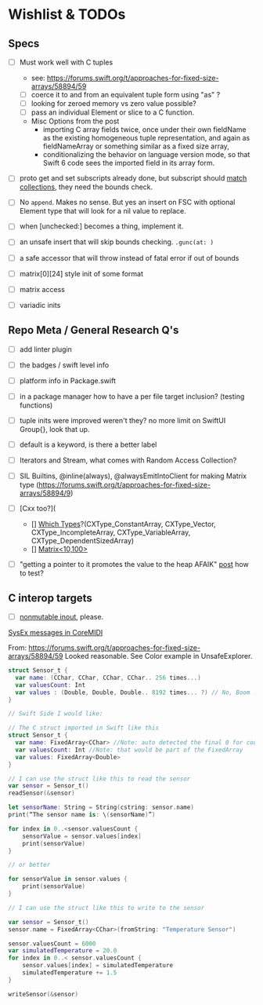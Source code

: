 # Wishlist & TODOs


## Specs
- [ ] Must work well with C tuples 
    - see: https://forums.swift.org/t/approaches-for-fixed-size-arrays/58894/59
    - [ ] coerce it to and from an equivalent tuple form using "as" ?
    - [ ] looking for zeroed memory vs zero value possible?
    - [ ] pass an individual Element or slice to a C function.
    - Misc Options from the post
        - importing C array fields twice, once under their own fieldName as the existing homogeneous tuple representation, and again as fieldNameArray or something similar as a fixed size array,
        - conditionalizing the behavior on language version mode, so that Swift 6 code sees the imported field in its array form.
- [ ] proto get and set subscripts already done, but subscript should [match collections](https://github.com/apple/swift-collections/blob/main/Sources/SortedCollections/SortedSet/SortedSet%2BSubscripts.swift), they need the bounds check.
- [ ] No `append`. Makes no sense. But yes an insert on FSC with optional Element type that will look for a nil value to replace.
- [ ] when [unchecked:] becomes a thing, implement it.
- [ ] an unsafe insert that will skip bounds checking. `.gunc(at: )`
- [ ] a safe accessor that will throw instead of fatal error if out of bounds
- [ ] matrix[0][24] style init of some format
- [ ] matrix access
- [ ] variadic inits



## Repo Meta / General Research Q's 
- [ ] add linter plugin
- [ ] the badges / swift level info
- [ ] platform info in Package.swift
- [ ] in a package manager how to have a per file target inclusion? (testing functions)
- [ ] tuple inits were improved weren't they? no more limit on SwiftUI Group{}, look that up.
- [ ] default is a keyword, is there a better label 
- [ ] Iterators and Stream, what comes with Random Access Collection? 
- [ ] SIL Builtins,  @inline(always), @alwaysEmitIntoClient for making Matrix type (https://forums.swift.org/t/approaches-for-fixed-size-arrays/58894/9)
- [ ] [Cxx too?](
    - [] [Which Types](https://forums.swift.org/t/approaches-for-fixed-size-arrays/58894/19)?(CXType_ConstantArray, CXType_Vector, CXType_IncompleteArray, CXType_VariableArray, CXType_DependentSizedArray)
    - [] [Matrix<10,100>](https://forums.swift.org/t/approaches-for-fixed-size-arrays/58894/24)
- [ ] "getting a pointer to it promotes the value to the heap AFAIK" [post](https://forums.swift.org/t/approaches-for-fixed-size-arrays/58894/25) how to test?



## C interop targets

- [ ] [nonmutable inout](https://forums.swift.org/t/accessing-address-of-a-c-global-const-variable-cannot-pass-immutable-value-as-inout-argument/69468/1), please.

[SysEx messages in CoreMIDI](https://forums.swift.org/t/approaches-for-fixed-size-arrays/58894/25)

From: https://forums.swift.org/t/approaches-for-fixed-size-arrays/58894/59
Looked reasonable. See Color example in UnsafeExplorer.

```swift
struct Sensor_t {
  var name: (CChar, CChar, CChar, CChar.. 256 times...)
  var valuesCount: Int
  var values : (Double, Double, Double.. 8192 times... ?) // No, Boom !! Simply not possible !! Swift Tuple size limit is 4096 elements    
}
```

```swift
// Swift Side I would like:

// The C struct imported in Swift like this
struct Sensor_t {
  var name: FixedArray<CChar> //Note: auto detected the final 0 for count.
  var valuesCount: Int //Note: that would be part of the FixedArray
  var values: FixedArray<Double>   
}

// I can use the struct like this to read the sensor
var sensor = Sensor_t()
readSensor(&sensor)

let sensorName: String = String(cstring: sensor.name)
print(“The sensor name is: \(sensorName)”)

for index in 0..<sensor.valuesCount {
    sensorValue = sensor.values[index]
    print(sensorValue)
}

// or better

for sensorValue in sensor.values {
    print(sensorValue)
}

// I can use the struct like this to write to the sensor

var sensor = Sensor_t()
sensor.name = FixedArray<CChar>(fromString: "Temperature Sensor")

sensor.valuesCount = 6000
var simulatedTemperature = 20.0
for index in 0..< sensor.valuesCount {
    sensor.values[index] = simulatedTemperature
    simulatedTemperature += 1.5
}

writeSensor(&sensor)
```
